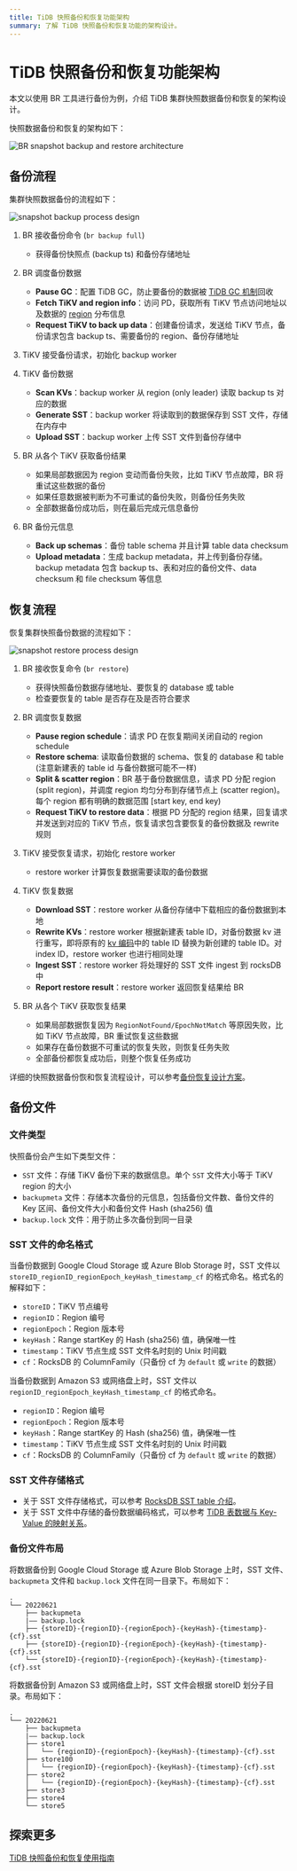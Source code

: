 ```yaml
---
title: TiDB 快照备份和恢复功能架构
summary: 了解 TiDB 快照备份和恢复功能的架构设计。
---
```


# TiDB 快照备份和恢复功能架构

本文以使用 BR 工具进行备份为例，介绍 TiDB 集群快照数据备份和恢复的架构设计。

快照数据备份和恢复的架构如下：

![BR snapshot backup and restore architecture](/media/br/br-snapshot-arch.png)

## 备份流程

集群快照数据备份的流程如下：

![snapshot backup process design](/media/br/br-snapshot-backup-ts.png)

1. BR 接收备份命令 (`br backup full`)
    * 获得备份快照点 (backup ts) 和备份存储地址

2. BR 调度备份数据
    * **Pause GC**：配置 TiDB GC，防止要备份的数据被 [TiDB GC 机制](/garbage-collection-overview.md)回收
    * **Fetch TiKV and region info**：访问 PD，获取所有 TiKV 节点访问地址以及数据的 [region](/tidb-storage.md#region) 分布信息
    * **Request TiKV to back up data**：创建备份请求，发送给 TiKV 节点，备份请求包含 backup ts、需要备份的 region、备份存储地址

3. TiKV 接受备份请求，初始化 backup worker

4. TiKV 备份数据
    * **Scan KVs**：backup worker 从 region (only leader) 读取 backup ts 对应的数据
    * **Generate SST**：backup worker 将读取到的数据保存到 SST 文件，存储在内存中
    * **Upload SST**：backup worker 上传 SST 文件到备份存储中

5. BR 从各个 TiKV 获取备份结果
    * 如果局部数据因为 region 变动而备份失败，比如 TiKV 节点故障，BR 将重试这些数据的备份
    * 如果任意数据被判断为不可重试的备份失败，则备份任务失败
    * 全部数据备份成功后，则在最后完成元信息备份

6. BR 备份元信息
    * **Back up schemas**：备份 table schema 并且计算 table data checksum
    * **Upload metadata**：生成 backup metadata，并上传到备份存储。 backup metadata 包含 backup ts、表和对应的备份文件、data checksum 和 file checksum 等信息

## 恢复流程

恢复集群快照备份数据的流程如下：

![snapshot restore process design](/media/br/br-snapshot-restore-ts.png)

1. BR 接收恢复命令 (`br restore`)
    * 获得快照备份数据存储地址、要恢复的 database 或 table
    * 检查要恢复的 table 是否存在及是否符合要求

2. BR 调度恢复数据
    * **Pause region schedule**：请求 PD 在恢复期间关闭自动的 region schedule
    * **Restore schema**: 读取备份数据的 schema、恢复的 database 和 table (注意新建表的 table id 与备份数据可能不一样)
    * **Split & scatter region**：BR 基于备份数据信息，请求 PD 分配 region (split region)，并调度 region 均匀分布到存储节点上 (scatter region)。每个 region 都有明确的数据范围 [start key, end key)
    * **Request TiKV to restore data**：根据 PD 分配的 region 结果，回复请求并发送到对应的 TiKV 节点，恢复请求包含要恢复的备份数据及 rewrite 规则

3. TiKV 接受恢复请求，初始化 restore worker
    * restore worker 计算恢复数据需要读取的备份数据

4. TiKV 恢复数据
    * **Download SST**：restore worker 从备份存储中下载相应的备份数据到本地
    * **Rewrite KVs**：restore worker 根据新建表 table ID，对备份数据 kv 进行重写，即将原有的 [kv 编码](/tidb-computing.md#表数据与-key-value-的映射关系)中的 table ID 替换为新创建的 table ID。对 index ID，restore worker 也进行相同处理
    * **Ingest SST**：restore worker 将处理好的 SST 文件 ingest 到 rocksDB 中
    * **Report restore result**：restore worker 返回恢复结果给 BR

5. BR 从各个 TiKV 获取恢复结果
    * 如果局部数据恢复因为 `RegionNotFound/EpochNotMatch` 等原因失败，比如 TiKV 节点故障，BR 重试恢复这些数据
    * 如果存在备份数据不可重试的恢复失败，则恢复任务失败
    * 全部备份都恢复成功后，则整个恢复任务成功

详细的快照数据备份恢和恢复流程设计，可以参考[备份恢复设计方案](https://github.com/pingcap/tidb/blob/master/br/docs/cn/2019-08-05-new-design-of-backup-restore.md)。

## 备份文件

### 文件类型

快照备份会产生如下类型文件：

- `SST` 文件：存储 TiKV 备份下来的数据信息。单个 `SST` 文件大小等于 TiKV region 的大小
- `backupmeta` 文件：存储本次备份的元信息，包括备份文件数、备份文件的 Key 区间、备份文件大小和备份文件 Hash (sha256) 值
- `backup.lock` 文件：用于防止多次备份到同一目录

### SST 文件的命名格式

当备份数据到 Google Cloud Storage 或 Azure Blob Storage 时，SST 文件以 `storeID_regionID_regionEpoch_keyHash_timestamp_cf` 的格式命名。格式名的解释如下：

- `storeID`：TiKV 节点编号
- `regionID`：Region 编号
- `regionEpoch`：Region 版本号
- `keyHash`：Range startKey 的 Hash (sha256) 值，确保唯一性
- `timestamp`：TiKV 节点生成 SST 文件名时刻的 Unix 时间戳
- `cf`：RocksDB 的 ColumnFamily（只备份 cf 为 `default` 或 `write` 的数据）

当备份数据到 Amazon S3 或网络盘上时，SST 文件以 `regionID_regionEpoch_keyHash_timestamp_cf` 的格式命名。

- `regionID`：Region 编号
- `regionEpoch`：Region 版本号
- `keyHash`：Range startKey 的 Hash (sha256) 值，确保唯一性
- `timestamp`：TiKV 节点生成 SST 文件名时刻的 Unix 时间戳
- `cf`：RocksDB 的 ColumnFamily（只备份 cf 为 `default` 或 `write` 的数据）

### SST 文件存储格式

- 关于 SST 文件存储格式，可以参考 [RocksDB SST table 介绍](https://github.com/facebook/rocksdb/wiki/Rocksdb-BlockBasedTable-Format)。
- 关于 SST 文件中存储的备份数据编码格式，可以参考 [TiDB 表数据与 Key-Value 的映射关系](/tidb-computing.md#表数据与-key-value-的映射关系)。

### 备份文件布局

将数据备份到 Google Cloud Storage 或 Azure Blob Storage 上时，SST 文件、`backupmeta` 文件和 `backup.lock` 文件在同一目录下。布局如下：

```
.
└── 20220621
    ├── backupmeta
    |—— backup.lock
    ├── {storeID}-{regionID}-{regionEpoch}-{keyHash}-{timestamp}-{cf}.sst
    ├── {storeID}-{regionID}-{regionEpoch}-{keyHash}-{timestamp}-{cf}.sst
    └── {storeID}-{regionID}-{regionEpoch}-{keyHash}-{timestamp}-{cf}.sst
```

将数据备份到 Amazon S3 或网络盘上时，SST 文件会根据 storeID 划分子目录。布局如下：

```
.
└── 20220621
    ├── backupmeta
    |—— backup.lock
    ├── store1
    │   └── {regionID}-{regionEpoch}-{keyHash}-{timestamp}-{cf}.sst
    ├── store100
    │   └── {regionID}-{regionEpoch}-{keyHash}-{timestamp}-{cf}.sst
    ├── store2
    │   └── {regionID}-{regionEpoch}-{keyHash}-{timestamp}-{cf}.sst
    ├── store3
    ├── store4
    └── store5
```

## 探索更多

[TiDB 快照备份和恢复使用指南](/br/br-snapshot-guide.md)
